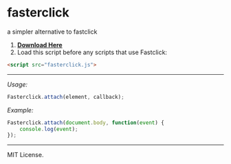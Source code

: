# fasterclick
a simpler alternative to fastclick

1. **[Download Here](https://github.com/jdh11235/fasterclick/releases)**
2. Load this script before any scripts that use Fastclick:
```html
<script src="fasterclick.js">
```

___

*Usage:*
```javascript
Fasterclick.attach(element, callback);
```

*Example:*
```javascript
Fasterclick.attach(document.body, function(event) {
	console.log(event);
});
```

___

MIT License.
